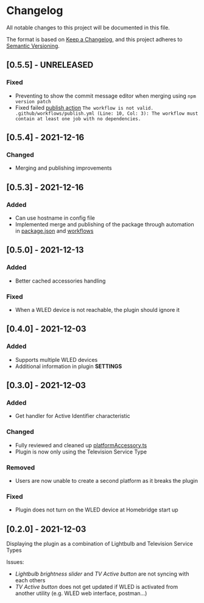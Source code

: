 # Changelog
All notable changes to this project will be documented in this file.

The format is based on [Keep a Changelog](https://keepachangelog.com/en/1.0.0/),
and this project adheres to [Semantic Versioning](https://semver.org/spec/v2.0.0.html).

## [0.5.5] - UNRELEASED
### Fixed
- Preventing to show the commit message editor when merging using `npm version patch`
- Fixed failed [publish action](https://github.com/goodshort/homebridge-wled-preset/actions/runs/1585543103) `The workflow is not valid. .github/workflows/publish.yml (Line: 10, Col: 3): The workflow must contain at least one job with no dependencies.`

## [0.5.4] - 2021-12-16
### Changed
- Merging and publishing improvements

## [0.5.3] - 2021-12-16
### Added
- Can use hostname in config file
- Implemented merge and publishing of the package through automation in [package.json](package.json) and [workflows](.github/workflows/)

## [0.5.0] - 2021-12-13
### Added
- Better cached accessories handling

### Fixed
- When a WLED device is not reachable, the plugin should ignore it

## [0.4.0] - 2021-12-03
### Added
- Supports multiple WLED devices
- Additional information in plugin **SETTINGS**

## [0.3.0] - 2021-12-03
### Added
- Get handler for Active Identifier characteristic

### Changed
- Fully reviewed and cleaned up [platformAccessory.ts](src/platformAccessory.ts)
- Plugin is now only using the Television Service Type

### Removed
- Users are now unable to create a second platform as it breaks the plugin 

### Fixed
- Plugin does not turn on the WLED device at Homebridge start up

## [0.2.0] - 2021-12-03

Displaying the plugin as a combination of Lightbulb and Television Service Types

Issues:
- *Lightbulb brightness slider* and *TV Active button* are not syncing with each others
- *TV Active button* does not get updated if WLED is activated from another utility (e.g. WLED web interface, postman...)